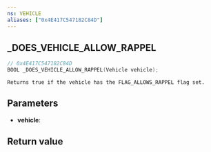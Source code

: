 ```yaml
---
ns: VEHICLE
aliases: ["0x4E417C547182C84D"]
---
```

## _DOES_VEHICLE_ALLOW_RAPPEL

```c
// 0x4E417C547182C84D
BOOL _DOES_VEHICLE_ALLOW_RAPPEL(Vehicle vehicle);
```

```
Returns true if the vehicle has the FLAG_ALLOWS_RAPPEL flag set.
```

## Parameters
* **vehicle**:

## Return value
